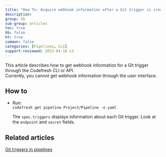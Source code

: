 ```yaml
---
title: "How To: Acquire webhook information after a Git trigger is created"
description: 
group: kb
sub-group: articles
toc: true
kb: false
ht: true
common: false
categories: [Pipelines, CLI]
support-reviewed: 2023-04-18 LG
---
```




This article describes how to get webhook information for a Git trigger through the Codefresh CLI or API.  
Currently, you cannot get webhook information through the user interface.

## How to

* Run:  
  `codefresh get pipeline Project/Pipeline -o yaml`

  The `spec.triggers` displays information about each Git trigger.
  Look at the `endpoint` and `secret` fields.

## Related articles
[Git triggers in pipelines]({{site.baseurl}}/docs/pipelines/triggers/git-triggers/)  
